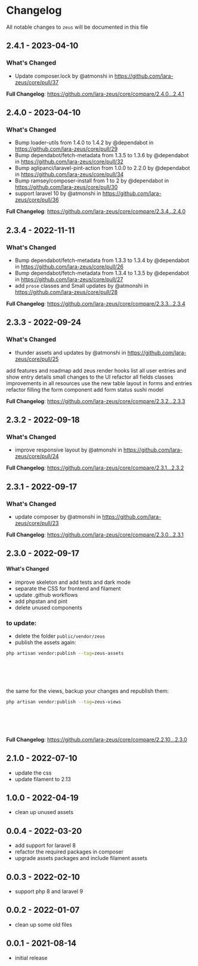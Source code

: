# Changelog

All notable changes to `zeus` will be documented in this file

## 2.4.1 - 2023-04-10

### What's Changed

- Update composer.lock by @atmonshi in https://github.com/lara-zeus/core/pull/37

**Full Changelog**: https://github.com/lara-zeus/core/compare/2.4.0...2.4.1

## 2.4.0 - 2023-04-10

### What's Changed

- Bump loader-utils from 1.4.0 to 1.4.2 by @dependabot in https://github.com/lara-zeus/core/pull/29
- Bump dependabot/fetch-metadata from 1.3.5 to 1.3.6 by @dependabot in https://github.com/lara-zeus/core/pull/32
- Bump aglipanci/laravel-pint-action from 1.0.0 to 2.2.0 by @dependabot in https://github.com/lara-zeus/core/pull/34
- Bump ramsey/composer-install from 1 to 2 by @dependabot in https://github.com/lara-zeus/core/pull/30
- support laravel 10 by @atmonshi in https://github.com/lara-zeus/core/pull/36

**Full Changelog**: https://github.com/lara-zeus/core/compare/2.3.4...2.4.0

## 2.3.4 - 2022-11-11

### What's Changed

- Bump dependabot/fetch-metadata from 1.3.3 to 1.3.4 by @dependabot in https://github.com/lara-zeus/core/pull/26
- Bump dependabot/fetch-metadata from 1.3.4 to 1.3.5 by @dependabot in https://github.com/lara-zeus/core/pull/27
- add `prose` classes and Small updates by @atmonshi in https://github.com/lara-zeus/core/pull/28

**Full Changelog**: https://github.com/lara-zeus/core/compare/2.3.3...2.3.4

## 2.3.3 - 2022-09-24

### What's Changed

- thunder assets and updates by @atmonshi in https://github.com/lara-zeus/core/pull/25

add features and roadmap
add zeus render hooks
list all user entries and show entry details
small changes to the UI
refactor all fields classes
improvements in all resources
use the new table layout in forms and entries
refactor filling the form component
add form status sushi model

**Full Changelog**: https://github.com/lara-zeus/core/compare/2.3.2...2.3.3

## 2.3.2 - 2022-09-18

### What's Changed

- improve responsive layout by @atmonshi in https://github.com/lara-zeus/core/pull/24

**Full Changelog**: https://github.com/lara-zeus/core/compare/2.3.1...2.3.2

## 2.3.1 - 2022-09-17

### What's Changed

- update composer by @atmonshi in https://github.com/lara-zeus/core/pull/23

**Full Changelog**: https://github.com/lara-zeus/core/compare/2.3.0...2.3.1

## 2.3.0 - 2022-09-17

#### What's Changed

- improve skeleton and add tests and dark mode
- separate the CSS for frontend and filament
- update .github workflows
- add phpstan and pint
- delete unused components

### to update:

- delete the folder `public/vendor/zeus`
- publish the assets again:

```bash
php artisan vendor:publish --tag=zeus-assets







```
the same for the views, backup your changes and republish them:

```bash
php artisan vendor:publish --tag=zeus-views







```
**Full Changelog**: https://github.com/lara-zeus/core/compare/2.2.10...2.3.0

## 2.1.0 - 2022-07-10

- update the css
- update filament to 2.13

## 1.0.0 - 2022-04-19

- clean up unused assets

## 0.0.4 - 2022-03-20

- add support for laravel 8
- refactor the required packages in composer
- upgrade assets packages and include filament assets

## 0.0.3 - 2022-02-10

- support php 8 and laravel 9

## 0.0.2 - 2022-01-07

- clean up some old files

## 0.0.1 - 2021-08-14

- initial release
